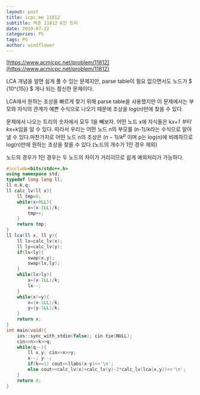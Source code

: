 ```yaml
---
layout: post
title: icpc.me 11812
subtitle: 백준 11812 K진 트리
date: 2019-07-22
categories: PS
tags: PS
author: windflower
---
```


[https://www.acmicpc.net/problem/11812](https://www.acmicpc.net/problem/11812)

LCA 개념을 알면 쉽게 풀 수 있는 문제지만, parse table이 필요 없으면서도 노드가 $ {10^{15}} $ 개나 되는 참신한 문제이다.

LCA에서 원하는 조상을 빠르게 찾기 위해 parse table을 사용했지만 이 문제에서는 부모와 자식의 관계가 예쁜 수식으로 나오기 때문에 조상을 $log(n)$만에 찾을 수 있다.

문제에서 나오는 트리의 숫자에서 모두 1을 빼보자. 어떤 노드 x에 자식들은 k*x+1 부터 k*x+k임을 알 수 있다. 따라서 우리는 어떤 노드 n의 부모를 (n-1)/k라는 수식으로 알아낼 수 있다.마찬가지로 어떤 노드 n의 조상은 
$(n-1)/k^p$ 이며 p는 log(n)에 비례하므로 log(n)만에 원하는 조상을 찾을 수 있다.(노드의 개수가 1인 경우 제외)

노드의 경우가 1인 경우는 두 노드의 차이가 거리이므로 쉽게 예외처리가 가능하다.

```cpp
#include<bits/stdc++.h>
using namespace std;
typedef long long ll;
ll n,k,q;
ll calc_lv(ll x){
	ll tmp=0;
	while(x>0LL){
		x=(x-1LL)/k;
		tmp++;
	}
	return tmp;
}
ll lca(ll x, ll y){
	ll lx=calc_lv(x);
	ll ly=calc_lv(y);
	if(lx<ly){
		swap(x,y);
		swap(lx,ly);
	}
	while(lx>ly){
		x=(x-1LL)/k;
		lx--;
	}
	while(x!=y){
		x=(x-1LL)/k;
		y=(y-1LL)/k;
	}
	return x;
}
int main(void){
	ios::sync_with_stdio(false); cin.tie(NULL);
	cin>>n>>k>>q;
	while(q--){
		ll x,y; cin>>x>>y;
		x--; y--;
		if(k==1) cout<<llabs(x-y)<<'\n';
		else cout<<calc_lv(x)+calc_lv(y)-2*calc_lv(lca(x,y))<<'\n';
	}
	return 0;
}
```

